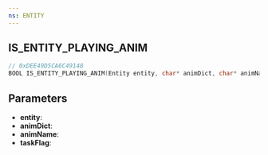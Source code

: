 ```yaml
---
ns: ENTITY
---
```

## IS_ENTITY_PLAYING_ANIM

```c
// 0xDEE49D5CA6C49148
BOOL IS_ENTITY_PLAYING_ANIM(Entity entity, char* animDict, char* animName, int taskFlag);
```

## Parameters
* **entity**:
* **animDict**:
* **animName**:
* **taskFlag**:
